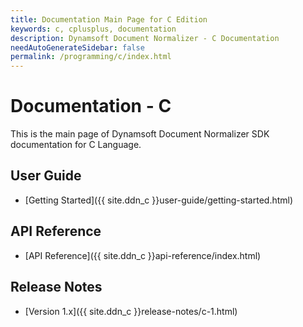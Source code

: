 ```yaml
---
title: Documentation Main Page for C Edition 
keywords: c, cplusplus, documentation
description: Dynamsoft Document Normalizer - C Documentation
needAutoGenerateSidebar: false
permalink: /programming/c/index.html
---
```


# Documentation - C

This is the main page of Dynamsoft Document Normalizer SDK documentation for C Language.

## User Guide

- [Getting Started]({{ site.ddn_c }}user-guide/getting-started.html)

## API Reference

- [API Reference]({{ site.ddn_c }}api-reference/index.html)

## Release Notes

- [Version 1.x]({{ site.ddn_c }}release-notes/c-1.html)
